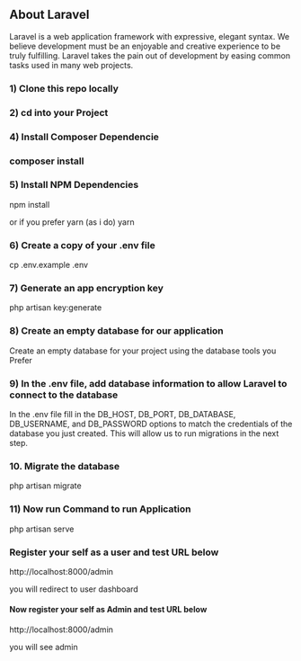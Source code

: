## About Laravel

Laravel is a web application framework with expressive, elegant syntax. We believe development must be an enjoyable and creative experience to be truly fulfilling. Laravel takes the pain out of development by easing common tasks used in many web projects.

### 1) Clone this repo locally

### 2) cd into your Project

### 4) Install Composer Dependencie

### composer install

### 5) Install NPM Dependencies
npm install

or if you prefer yarn (as i do)
yarn

### 6) Create a copy of your .env file

cp .env.example .env

### 7) Generate an app encryption key

php artisan key:generate

### 8) Create an empty database for our application

Create an empty database for your project using the database tools you Prefer

### 9) In the .env file, add database information to allow Laravel to connect to the database

In the .env file fill in the DB_HOST, DB_PORT, DB_DATABASE, DB_USERNAME, and DB_PASSWORD options to match the credentials of the database you just created. This will allow us to run migrations in the next step.

### 10. Migrate the database

php artisan migrate

### 11) Now run Command to run Application

php artisan serve


### Register your self as a user and test URL below 

http://localhost:8000/admin

you will redirect to user dashboard

#### Now register your self as Admin and test URL below

http://localhost:8000/admin

you will see admin
